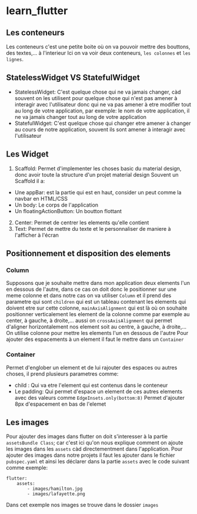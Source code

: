 # learn_flutter

## Les conteneurs

Les conteneurs c'est une petite boite où on va pouvoir mettre des bouttons, des textes,... à l'interieur
Ici on va voir deux conteneurs, `les colonnes` et `les lignes`.

## StatelessWidget VS StatefulWidget

- StatelessWidget: C'est quelque chose qui ne va jamais changer, càd souvent on les utilisent pour quelque chose qui n'est pas amener à interagir avec l'utilisateur donc qui ne va pas amener à etre modifier tout au long de votre application, par exemple: le nom de votre application, il ne va jamais changer tout au long de votre application
- StatefulWidget: C'est quelque chose qui changer etre amener à changer au cours de notre application, souvent ils sont amener à interagir avec l'utilisateur

## Les Widget

1. Scaffold: Permet d'implementer les choses basic du material design, donc avoir toute la structure d'un projet material design
Souvent un Scaffold il a:

- Une appBar: est la partie qui est en haut, consider un peut comme la navbar en HTML/CSS
- Un body: Le corps de l'application
- Un floatingActionButton: Un boutton flottant

2. Center: Permet de centrer les elements qu'elle contient
3. Text: Permet de mettre du texte et le personnaliser de maniere à l'afficher à l'écran

## Positionnement et disposition des elements

### Column

Supposons que je souhaite mettre dans mon application deux elements l'un en dessous de l'autre, dans ce cas on doit donc le positionner sur une meme colonne et dans notre cas on va utiliser `Column` et il prend des parametre qui sont `children` qui est un tableau contenant les elements qui doivent etre sur cette colonne, `mainAxisAlignment` qui est là où on souhaite positionner verticalement les element de la colonne comme par exemple au center, à gauche, à droite,...
aussi on `crossAxisAlignment` qui permet d'aligner horizontalement nos element soit au centre, à gauche, à droite,...
On utilise colonne pour mettre les elements l'un en dessous de l'autre
Pour ajouter des espacements à un element il faut le mettre dans un `Container`

### Container

Permet d'englober un element et de lui rajouter des espaces ou autres choses,
il prend plusieurs parametres comme:

- child : Qui va etre l'element qui est contenus dans le conteneur
- Le padding: Qui permet d'espace un element de ces autres elements avec des valeurs comme `EdgeInsets.only(bottom:8)` Permet d'ajouter 8px d'espacement en bas de l'elemet

## Les images

Pour ajouter des images dans flutter on doit s'interesser à la partie `assetsBundle Class`; car c'est ici qu'on nous explique comment on ajoute les images dans les `assets` càd directementment dans l'application.
Pour ajouter des images dans notre projets il faut les ajouter dans le fichier `pubspec.yaml` et ainsi les déclarer dans la partie `assets` avec le code suivant comme exemple:

```{YAML}
flutter:
    assets:
        - images/hamilton.jpg
        - images/lafayette.png
```

Dans cet exemple nos images se trouve dans le dossier `images`
